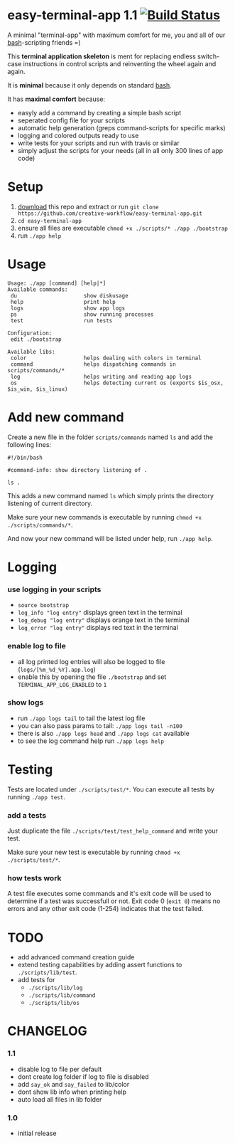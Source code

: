# easy-terminal-app 1.1 [![Build Status](https://travis-ci.org/creative-workflow/easy-terminal-app.svg?branch=master)](https://travis-ci.org/creative-workflow/easy-terminal-app)
A minimal "terminal-app" with maximum comfort for me, you and all of our [bash](https://de.wikipedia.org/wiki/Bash_(Shell))-scripting friends =)

This **terminal application skeleton** is ment for replacing endless switch-case instructions in control scripts and reinventing the wheel again and again.

It is **minimal** because it only depends on standard [bash](https://de.wikipedia.org/wiki/Bash_(Shell)).

It has **maximal comfort** because:
  * easyly add a command by creating a simple bash script
  * seperated config file for your scripts
  * automatic help generation (greps command-scripts for specific marks)
  * logging and colored outputs ready to use
  * write tests for your scripts and run with travis or similar
  * simply adjust the scripts for your needs (all in all only 300 lines of app code)

# Setup
  1. [download](https://github.com/creative-workflow/easy-terminal-app/archive/master.zip) this repo and extract or run `git clone https://github.com/creative-workflow/easy-terminal-app.git`
  2. `cd easy-terminal-app`
  3. ensure all files are executable `chmod +x ./scripts/* ./app ./bootstrap`
  4. run `./app help`

# Usage
```
Usage: ./app [command] [help|*]
Available commands:
 du                     show diskusage
 help                   print help
 logs                   show app logs
 ps                     show running processes
 test                   run tests

Configuration:
 edit ./bootstrap

Available libs:
 color                  helps dealing with colors in terminal
 command                helps dispatching commands in scripts/commands/*
 log                    helps writing and reading app logs
 os                     helps detecting current os (exports $is_osx, $is_win, $is_linux)

```

# Add new command
Create a new file in the folder `scripts/commands` named `ls` and add the following lines:
```
#!/bin/bash

#command-info: show directory listening of .

ls .
```

This adds a new command named `ls` which simply prints the directory listening of current directory.

Make sure your new commands is executable by running `chmod +x ./scripts/commands/*`.

And now your new command will be listed under help, run `./app help`.


# Logging
### use logging in your scripts
  * `source bootstrap`
  * `log_info "log entry"` displays green text in the terminal
  * `log_debug "log entry"` displays orange text in the terminal
  * `log_error "log entry"` displays red text in the terminal

### enable log to file
  * all log printed log entries will also be logged to file (`logs/[%m_%d_%Y].app.log`)
  * enable this by opening the file `./bootstrap` and set `TERMINAL_APP_LOG_ENABLED` to `1`

### show logs
  * run `./app logs tail` to tail the latest log file
  * you can also pass params to tail: `./app logs tail -n100`
  * there is also `./app logs head` and `./app logs cat` available
  * to see the log command help run `./app logs help`

# Testing
Tests are located under `./scripts/test/*`. You can execute all tests by running `./app test`.

### add a tests
Just duplicate the file `./scripts/test/test_help_command` and write your test.

Make sure your new test is executable by running `chmod +x ./scripts/test/*`.

### how tests work
A test file executes some commands and it's exit code will be used to determine if a test was successfull or not. Exit code 0 (`exit 0`) means no errors and any other exit code (1-254) indicates that the test failed.


# TODO
  * add advanced command creation guide
  * extend testing capabilities by adding assert functions to `./scripts/lib/test`.
  * add tests for
    * `./scripts/lib/log`
    * `./scripts/lib/command`
    * `./scripts/lib/os`

# CHANGELOG
### 1.1
  * disable log to file per default
  * dont create log folder if log to file is disabled
  * add `say_ok` and `say_failed` to lib/color
  * dont show lib info when printing help
  * auto load all files in lib folder

### 1.0
  * initial release
